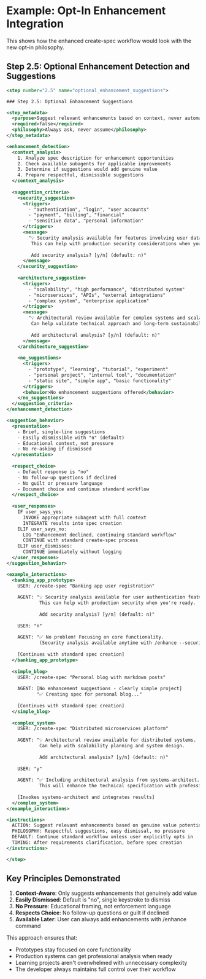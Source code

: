 # Example: Opt-In Enhancement Integration

This shows how the enhanced create-spec workflow would look with the new opt-in philosophy.

## Step 2.5: Optional Enhancement Detection and Suggestions

```xml
<step number="2.5" name="optional_enhancement_suggestions">

### Step 2.5: Optional Enhancement Suggestions

<step_metadata>
  <purpose>Suggest relevant enhancements based on context, never automatic</purpose>
  <required>false</required>
  <philosophy>Always ask, never assume</philosophy>
</step_metadata>

<enhancement_detection>
  <context_analysis>
    1. Analyze spec description for enhancement opportunities
    2. Check available subagents for applicable improvements
    3. Determine if suggestions would add genuine value
    4. Prepare respectful, dismissible suggestions
  </context_analysis>
  
  <suggestion_criteria>
    <security_suggestion>
      <triggers>
        - "authentication", "login", "user accounts"  
        - "payment", "billing", "financial"
        - "sensitive data", "personal information"
      </triggers>
      <message>
        "💡 Security analysis available for features involving user data/authentication.
         This can help with production security considerations when you're ready.
         
         Add security analysis? [y/n] (default: n)"
      </message>
    </security_suggestion>
    
    <architecture_suggestion>
      <triggers>
        - "scalability", "high performance", "distributed system"
        - "microservices", "APIs", "external integrations"
        - "complex system", "enterprise application"
      </triggers>
      <message>
        "💡 Architectural review available for complex systems and scalability planning.
         Can help validate technical approach and long-term sustainability.
         
         Add architectural analysis? [y/n] (default: n)"
      </message>
    </architecture_suggestion>
    
    <no_suggestions>
      <triggers>
        - "prototype", "learning", "tutorial", "experiment"
        - "personal project", "internal tool", "documentation"
        - "static site", "simple app", "basic functionality"
      </triggers>
      <behavior>No enhancement suggestions offered</behavior>
    </no_suggestions>
  </suggestion_criteria>
</enhancement_detection>

<suggestion_behavior>
  <presentation>
    - Brief, single-line suggestions
    - Easily dismissible with "n" (default)
    - Educational context, not pressure
    - No re-asking if dismissed
  </presentation>
  
  <respect_choice>
    - Default response is "no"
    - No follow-up questions if declined
    - No guilt or pressure language
    - Document choice and continue standard workflow
  </respect_choice>
  
  <user_responses>
    IF user_says_yes:
      INVOKE appropriate subagent with full context
      INTEGRATE results into spec creation
    ELIF user_says_no:
      LOG "Enhancement declined, continuing standard workflow"
      CONTINUE with standard create-spec process
    ELIF user_dismisses:
      CONTINUE immediately without logging
  </user_responses>
</suggestion_behavior>

<example_interactions>
  <banking_app_prototype>
    USER: /create-spec "Banking app user registration"
    
    AGENT: "💡 Security analysis available for user authentication features.
            This can help with production security when you're ready.
            
            Add security analysis? [y/n] (default: n)"
    
    USER: "n"
    
    AGENT: "✅ No problem! Focusing on core functionality.
            (Security analysis available anytime with /enhance --security)"
    
    [Continues with standard spec creation]
  </banking_app_prototype>
  
  <simple_blog>
    USER: /create-spec "Personal blog with markdown posts"
    
    AGENT: [No enhancement suggestions - clearly simple project]
           "✅ Creating spec for personal blog..."
    
    [Continues with standard spec creation]
  </simple_blog>
  
  <complex_system>
    USER: /create-spec "Distributed microservices platform"
    
    AGENT: "💡 Architectural review available for distributed systems.
            Can help with scalability planning and system design.
            
            Add architectural analysis? [y/n] (default: n)"
    
    USER: "y"
    
    AGENT: "✅ Including architectural analysis from systems-architect.
            This will enhance the technical specification with professional system design insights."
    
    [Invokes systems-architect and integrates results]
  </complex_system>
</example_interactions>

<instructions>
  ACTION: Suggest relevant enhancements based on genuine value potential
  PHILOSOPHY: Respectful suggestions, easy dismissal, no pressure
  DEFAULT: Continue standard workflow unless user explicitly opts in
  TIMING: After requirements clarification, before spec creation
</instructions>

</step>
```

## Key Principles Demonstrated

1. **Context-Aware**: Only suggests enhancements that genuinely add value
2. **Easily Dismissed**: Default is "no", single keystroke to dismiss
3. **No Pressure**: Educational framing, not enforcement language
4. **Respects Choice**: No follow-up questions or guilt if declined
5. **Available Later**: User can always add enhancements with /enhance command

This approach ensures that:
- Prototypes stay focused on core functionality
- Production systems can get professional analysis when ready
- Learning projects aren't overwhelmed with unnecessary complexity
- The developer always maintains full control over their workflow